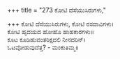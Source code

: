 +++
title = "273 ಕೋಟಿ ದೆಸೆಯುಸಿರುಗಳು,"

+++
ಕೋಟಿ ದೆಸೆಯುಸಿರುಗಳು, ಕೋಟಿ ರಸದಾವಿಗಳು।  
ಕೋಟಿ ಹೃದಯದ ಹೋಹೊ ಹಾಹಕಾರಗಳು॥  
ಕೂಟ ಕೂಡಿಹುವಂತರಿಕ್ಷದಲಿ ನೀನದರಿನ್।  
ಓಟವೋಡುವುದೆತ್ತ? - ಮಂಕುತಿಮ್ಮ॥  

